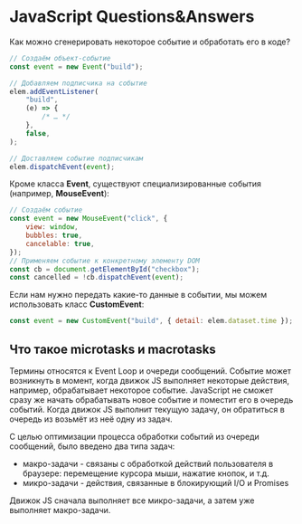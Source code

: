 # JavaScript Questions&Answers

Как можно сгенерировать некоторое событие и обработать его в коде?

```js
// Создаём объект-событие
const event = new Event("build");

// Добавляем подписчика на событие
elem.addEventListener(
    "build",
    (e) => {
        /* … */
    },
    false,
);

// Доставляем событие подписчикам
elem.dispatchEvent(event);
```

Кроме класса **Event**, существуют специализированные события (например, **MouseEvent**):

```js
// Создаём событие
const event = new MouseEvent("click", {
    view: window,
    bubbles: true,
    cancelable: true,
});
// Применяем событие к конкретному элементу DOM
const cb = document.getElementById("checkbox");
const cancelled = !cb.dispatchEvent(event);
```

Если нам нужно передать какие-то данные в событии, мы можем использовать класс **CustomEvent**:

```js
const event = new CustomEvent("build", { detail: elem.dataset.time });
```

## Что такое microtasks и macrotasks

Термины относятся к Event Loop и очереди сообщений. Событие может возникнуть в момент, когда движок JS выполняет некоторые действия, например, обрабатывает некоторое событие. JavaScript не сможет сразу же начать обрабатывать новое событие и поместит его в очередь событий. Когда движок JS выполнит текущую задачу, он обратиться в очередь из возьмёт из неё одну из задач.

С целью оптимизации процесса обработки событий из очереди сообщений, было введено два типа задач:

- макро-задачи - связаны с обработкой действий пользователя в браузере: перемещение курсора мыши, нажатие кнопок, и т.д.
- микро-задачи - действия, связанные в блокирующий I/O и Promises

Движок JS сначала выполняет все микро-задачи, а затем уже выполняет макро-задачи.
